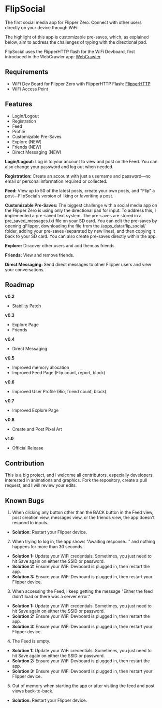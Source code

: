 # FlipSocial
The first social media app for Flipper Zero. Connect with other users directly on your device through WiFi.

The highlight of this app is customizable pre-saves, which, as explained below, aim to address the challenges of typing with the directional pad.

FlipSocial uses the FlipperHTTP flash for the WiFi Devboard, first introduced in the WebCrawler app: [WebCrawler](https://github.com/jblanked/WebCrawler-FlipperZero/tree/main/assets/FlipperHTTP)

## Requirements
- WiFi Dev Board for Flipper Zero with FlipperHTTP Flash: [FlipperHTTP](https://github.com/jblanked/WebCrawler-FlipperZero/tree/main/assets/FlipperHTTP)
- WiFi Access Point

## Features
- Login/Logout
- Registration
- Feed
- Profile
- Customizable Pre-Saves
- Explore (NEW)
- Friends (NEW)
- Direct Messaging (NEW)

**Login/Logout:** Log in to your account to view and post on the Feed. You can also change your password and log out when needed.

**Registration:** Create an account with just a username and password—no email or personal information required or collected.

**Feed:** View up to 50 of the latest posts, create your own posts, and "Flip" a post—FlipSocial’s version of liking or favoriting a post.

**Customizable Pre-Saves:** The biggest challenge with a social media app on the Flipper Zero is using only the directional pad for input. To address this, I implemented a pre-saved text system. The pre-saves are stored in a pre_saved_messages.txt file on your SD card. You can edit the pre-saves by opening qFlipper, downloading the file from the /apps_data/flip_social/ folder, adding your pre-saves (separated by new lines), and then copying it back to your SD card. You can also create pre-saves directly within the app.

**Explore:** Discover other users and add them as friends.

**Friends:** View and remove friends.

**Direct Messaging:** Send direct messages to other Flipper users and view your conversations.

## Roadmap
**v0.2**
- Stability Patch

**v0.3**
- Explore Page
- Friends

**v0.4**
- Direct Messaging

**v0.5**
- Improved memory allocation
- Improved Feed Page (Flip count, report, block)

**v0.6**
- Improved User Profile (Bio, friend count, block)

**v0.7**
- Improved Explore Page

**v0.8**
- Create and Post Pixel Art

**v1.0**
- Official Release

## Contribution
This is a big project, and I welcome all contributors, especially developers interested in animations and graphics. Fork the repository, create a pull request, and I will review your edits.

## Known Bugs
1. When clicking any button other than the BACK button in the Feed view, post creation view, messages view, or the friends view, the app doesn't respond to inputs.
- **Solution:** Restart your Flipper device.
   
2. When trying to log in, the app shows "Awaiting response..." and nothing happens for more than 30 seconds.
- **Solution 1:** Update your WiFi credentials. Sometimes, you just need to hit Save again on either the SSID or password.
- **Solution 2:** Ensure your WiFi Devboard is plugged in, then restart the app.
- **Solution 3:** Ensure your WiFi Devboard is plugged in, then restart your Flipper device.
   
3. When accessing the Feed, I keep getting the message "Either the feed didn’t load or there was a server error."
- **Solution 1:** Update your WiFi credentials. Sometimes, you just need to hit Save again on either the SSID or password.
- **Solution 2:** Ensure your WiFi Devboard is plugged in, then restart the app.
- **Solution 3:** Ensure your WiFi Devboard is plugged in, then restart your Flipper device.
   
4. The Feed is empty.
- **Solution 1:** Update your WiFi credentials. Sometimes, you just need to hit Save again on either the SSID or password.
- **Solution 2:** Ensure your WiFi Devboard is plugged in, then restart the app.
- **Solution 3:** Ensure your WiFi Devboard is plugged in, then restart your Flipper device.

5. Out of memory when starting the app or after visiting the feed and post views back-to-back.
- **Solution:** Restart your Flipper device.